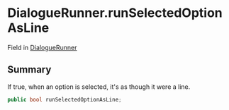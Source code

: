 # DialogueRunner.runSelectedOptionAsLine

Field in [DialogueRunner](/api/csharp/yarn.unity.dialoguerunner.md)

## Summary


If true, when an option is selected, it's as though it were a
line.


```csharp
public bool runSelectedOptionAsLine;
```

